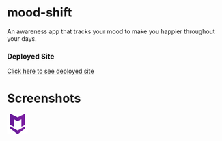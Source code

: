 # mood-shift
An awareness app that tracks your mood to make you happier throughout your days.

### Deployed Site
[Click here to see deployed site](https://www.google.com "Mood-Shift Signup")

# Screenshots
![alt text](https://github.com/adam-p/markdown-here/raw/master/src/common/images/icon48.png "Logo Title Text 1")
